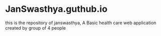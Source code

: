 # JanSwasthya.guthub.io
this is the repository of janswasthya, A Basic health care web application created by group of 4 people
